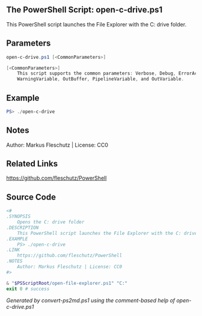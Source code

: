 ## The PowerShell Script: open-c-drive.ps1

This PowerShell script launches the File Explorer with the C: drive folder.

## Parameters
```powershell
open-c-drive.ps1 [<CommonParameters>]

[<CommonParameters>]
    This script supports the common parameters: Verbose, Debug, ErrorAction, ErrorVariable, WarningAction, 
    WarningVariable, OutBuffer, PipelineVariable, and OutVariable.
```

## Example
```powershell
PS> ./open-c-drive

```

## Notes
Author: Markus Fleschutz | License: CC0

## Related Links
https://github.com/fleschutz/PowerShell

## Source Code
```powershell
<#
.SYNOPSIS
	Opens the C: drive folder
.DESCRIPTION
	This PowerShell script launches the File Explorer with the C: drive folder.
.EXAMPLE
	PS> ./open-c-drive
.LINK
	https://github.com/fleschutz/PowerShell
.NOTES
	Author: Markus Fleschutz | License: CC0
#>

& "$PSScriptRoot/open-file-explorer.ps1" "C:"
exit 0 # success
```

*Generated by convert-ps2md.ps1 using the comment-based help of open-c-drive.ps1*
